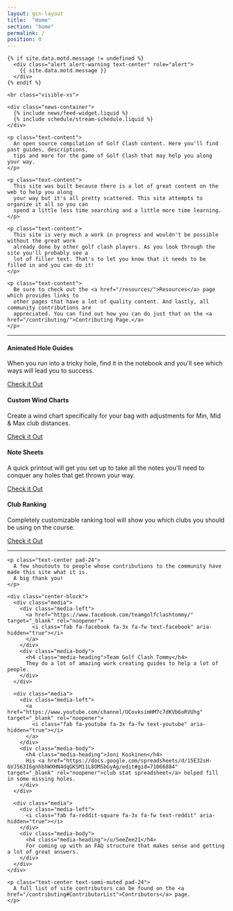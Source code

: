 ```yaml
---
layout: gcn-layout
title:  "Home"
section: "home"
permalink: /
position: 0
---
```


<div class="row">

  <div class="col-lg-8 col-lg-offset-2 col-md-10 col-md-offset-1 col-sm-12">

    {% if site.data.motd.message != undefined %}
      <div class="alert alert-warning text-center" role="alert">
        {{ site.data.motd.message }}
      </div>
    {% endif %}

    <br class="visible-xs">

    <div class="news-container">
      {% include news/feed-widget.liquid %}
      {% include schedule/stream-schedule.liquid %}
    </div>

    <p class="text-content">
      An open source compilation of Golf Clash content. Here you'll find past guides, descriptions,
      tips and more for the game of Golf Clash that may help you along your way.
    </p>

    <p class="text-content">
      This site was built because there is a lot of great content on the web to help you along
      your way but it's all pretty scattered. This site attempts to organize it all so you can
      spend a little less time searching and a little more time learning.
    </p>

    <p class="text-content">
      This site is very much a work in progress and wouldn't be possible without the great work
      already done by other golf clash players. As you look through the site you'll probably see a
      lot of filler text. That's to let you know that it needs to be filled in and you can do it!
    </p>

    <p class="text-content">
      Be sure to check out the <a href="/resources/">Resources</a> page which provides links to
      other pages that have a lot of quality content. And lastly, all community contributions are
      appreciated. You can find out how you can do just that on the <a href="/contributing/">Contributing Page.</a>
    </p>

  </div>

</div>

<div class="row">

  <div class="col-xs-12">
    <hr class="hr-text text-large" data-content="Features">
  </div>

  <div class="col-lg-3 col-lg-offset-0 col-md-4 col-md-offset-2 col-sm-5 col-sm-offset-1 col-xs-10 col-xs-offset-1 col-flex" data-mh="feature-card">
    <div class="site-feature-card text-center">
      <h4>Animated Hole Guides</h4>
      <p class="feature-description text-small text-semi-muted">
        When you run into a tricky hole, find it in the notebook and you'll see which ways will lead you to success.
      </p>
      <a href="/courses/SouthernPines/4/" class="btn btn-primary feature-link" role="button">Check it Out</a>
    </div>
  </div>

  <div class="col-lg-3 col-lg-offset-0 col-md-4 col-sm-5 col-sm-offset-0 col-xs-10 col-xs-offset-1 col-flex" data-mh="feature-card">
    <div class="site-feature-card text-center">
      <h4>Custom Wind Charts</h4>
      <p class="feature-description text-small text-semi-muted">
        Create a wind chart specifically for your bag with adjustments for Min, Mid & Max club distances.
      </p>
      <a href="/tools/windchartcreator/" class="btn btn-primary feature-link" role="button">Check it Out</a>
    </div>
  </div>

  <div class="col-lg-3 col-lg-offset-0 col-md-4 col-sm-5 col-sm-offset-0 col-xs-10 col-xs-offset-1 col-flex" data-mh="feature-card">
    <div class="site-feature-card text-center">
      <h4>Note Sheets</h4>
      <p class="feature-description text-small text-semi-muted">
        A quick printout will get you set up to take all the notes you'll need to conquer any holes that get thrown your way.
      </p>
      <a href="/img/golfclash/tournaments/notesheets/FestiveCup.pdf" class="btn btn-primary feature-link" role="button">Check it Out</a>
    </div>
  </div>

  <div class="col-lg-3 col-lg-offset-0 col-md-4 col-md-offset-2 col-sm-5 col-sm-offset-1 col-xs-10 col-xs-offset-1 col-flex" data-mh="feature-card">
    <div class="site-feature-card text-center">
      <h4>Club Ranking</h4>
      <p class="feature-description text-small text-semi-muted">
        Completely customizable ranking tool will show you which clubs you should be using on the course.
      </p>
      <a href="/tools/clubranker/" class="btn btn-primary feature-link" role="button">Check it Out</a>
    </div>
  </div>

  <div class="col-xs-12">
    <hr class="hr-text text-large margin-4">
  </div>

</div>

<div class="row">

  <div class="col-lg-8 col-lg-offset-2 col-md-10 col-md-offset-1 col-sm-12">

    <p class="text-center pad-24">
      A few shoutouts to people whose contributions to the community have made this site what it is.
      A big thank you!
    </p>

    <div class="center-block">
      <div class="media">
        <div class="media-left">
          <a href="https://www.facebook.com/teamgolfclashtommy/" target="_blank" rel="noopener">
            <i class="fab fa-facebook fa-3x fa-fw text-facebook" aria-hidden="true"></i>
          </a>
        </div>
        <div class="media-body">
          <h4 class="media-heading">Team Golf Clash Tommy</h4>
          They do a lot of amazing work creating guides to help a lot of people.
        </div>
      </div>

      <div class="media">
        <div class="media-left">
          <a href="https://www.youtube.com/channel/UCovksimHM7c7dKVb6oRVUhg" target="_blank" rel="noopener">
            <i class="fab fa-youtube fa-3x fa-fw text-youtube" aria-hidden="true"></i>
          </a>
        </div>
        <div class="media-body">
          <h4 class="media-heading">Joni Koskinen</h4>
          His <a href="https://docs.google.com/spreadsheets/d/15E32sH-6VJ563I6gnhbhWXHN4dqGKSM11L8OMSbGyAg/edit#gid=71066884" target="_blank" rel="noopener">club stat spreadsheet</a> helped fill in some missing holes.
        </div>
      </div>

      <div class="media">
        <div class="media-left">
          <i class="fab fa-reddit-square fa-3x fa-fw text-reddit" aria-hidden="true"></i>
        </div>
        <div class="media-body">
          <h4 class="media-heading">/u/SeeZee21</h4>
          For coming up with an FAQ structure that makes sense and getting a lot of great answers.
        </div>
      </div>
    </div>

    <p class="text-center text-semi-muted pad-24">
      A full list of site contributors can be found on the <a href="/contributing#ContributorList">Contributors</a> page.
    </p>

  </div>

</div>
